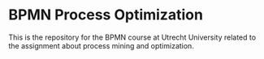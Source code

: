 # BPMN Process Optimization
This is the repository for the BPMN course at Utrecht University related to the assignment about process mining and optimization.
